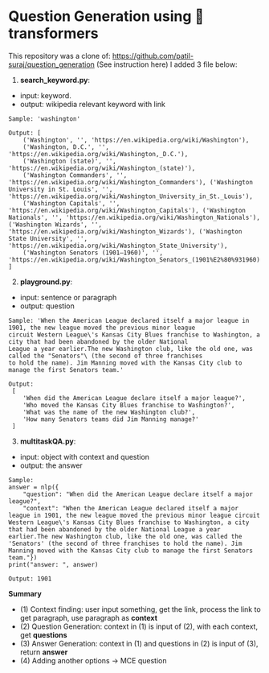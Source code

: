 # Question Generation using 🤗transformers
This repository was a clone of: https://github.com/patil-suraj/question_generation (See instruction here)
I added 3 file below:
1. **search_keyword.py**:
- input: keyword.
- output: wikipedia relevant keyword with link
```
Sample: 'washington'
```
```
Output: [
	('Washington', '', 'https://en.wikipedia.org/wiki/Washington'),
	('Washington, D.C.', '', 'https://en.wikipedia.org/wiki/Washington,_D.C.'),
	('Washington (state)', '', 'https://en.wikipedia.org/wiki/Washington_(state)'),
	('Washington Commanders', '', 'https://en.wikipedia.org/wiki/Washington_Commanders'), ('Washington University in St. Louis', '', 'https://en.wikipedia.org/wiki/Washington_University_in_St._Louis'),
	('Washington Capitals', '', 'https://en.wikipedia.org/wiki/Washington_Capitals'), ('Washington Nationals', '', 'https://en.wikipedia.org/wiki/Washington_Nationals'), ('Washington Wizards', '', 'https://en.wikipedia.org/wiki/Washington_Wizards'), ('Washington State University', '', 'https://en.wikipedia.org/wiki/Washington_State_University'),
	('Washington Senators (1901–1960)', '', 'https://en.wikipedia.org/wiki/Washington_Senators_(1901%E2%80%931960)')
]
```
2. **playground.py**:
- input: sentence  or paragraph
- output: question
```
Sample: 'When the American League declared itself a major league in 1901, the new league moved the previous minor league 
circuit Western League\'s Kansas City Blues franchise to Washington, a city that had been abandoned by the older National
League a year earlier.The new Washington club, like the old one, was called the "Senators"\ (the second of three franchises
to hold the name). Jim Manning moved with the Kansas City club to manage the first Senators team.'
```
```
Output:
 [
 	'When did the American League declare itself a major league?', 
	'Who moved the Kansas City Blues franchise to Washington?',
	'What was the name of the new Washington club?', 
 	'How many Senators teams did Jim Manning manage?'
 ]
```
3. **multitaskQA.py**:
- input: object with context and question
- output: the answer
```
Sample:
answer = nlp({
    "question": "When did the American League declare itself a major league?",
    "context": "When the American League declared itself a major league in 1901, the new league moved the previous minor league circuit Western League\'s Kansas City Blues franchise to Washington, a city that had been abandoned by the older National League a year earlier.The new Washington club, like the old one, was called the 'Senators' (the second of three franchises to hold the name). Jim Manning moved with the Kansas City club to manage the first Senators team."})
print("answer: ", answer)
```
```
Output: 1901
```
**Summary**
- (1) Context finding: user input something, get the link, process the link to get paragraph, use paragraph as **context**
- (2) Question Generation: context in (1) is input of (2), with each context, get **questions**
- (3) Answer Generation: context in (1) and questions in (2) is input of (3), return **answer**
- (4) Adding another options -> MCE question
